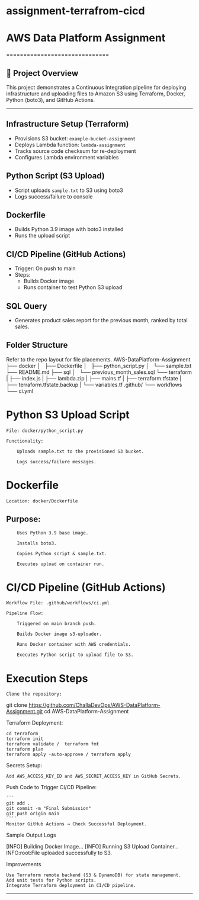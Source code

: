 # assignment-terrafrom-cicd

# AWS Data Platform Assignment
==============================

## 🚀 Project Overview
This project demonstrates a Continuous Integration pipeline for deploying infrastructure and uploading files to Amazon S3 using Terraform, Docker, Python (boto3), and GitHub Actions.

---

## Infrastructure Setup (Terraform)
- Provisions S3 bucket: `example-bucket-assignment`
- Deploys Lambda function: `lambda-assignment`
- Tracks source code checksum for re-deployment
- Configures Lambda environment variables

## Python Script (S3 Upload)
- Script uploads `sample.txt` to S3 using boto3
- Logs success/failure to console

## Dockerfile
- Builds Python 3.9 image with boto3 installed
- Runs the upload script

## CI/CD Pipeline (GitHub Actions)
- Trigger: On push to main
- Steps:
  - Builds Docker image
  - Runs container to test Python S3 upload

## SQL Query
- Generates product sales report for the previous month, ranked by total sales.

## Folder Structure
Refer to the repo layout for file placements.
AWS-DataPlatform-Assignment
├── docker
│   ├── Dockerfile
│   ├── python_script.py
│   └── sample.txt
├── README.md
├── sql
│   └── previous_month_sales.sql
└── terraform
|    ├── index.js
|    ├── lambda.zip
|    ├── mains.tf
|    ├── terraform.tfstate
|    ├── terraform.tfstate.backup
|    └── variables.tf
.github/
└── workflows
    └── ci.yml



Python S3 Upload Script
=============================
    File: docker/python_script.py

    Functionality:

        Uploads sample.txt to the provisioned S3 bucket.

        Logs success/failure messages.


 Dockerfile
===============
    Location: docker/Dockerfile

   Purpose:
  ----------
        Uses Python 3.9 base image.

        Installs boto3.

        Copies Python script & sample.txt.

        Executes upload on container run.

 CI/CD Pipeline (GitHub Actions)
==================================
    Workflow File: .github/workflows/ci.yml

    Pipeline Flow:

        Triggered on main branch push.

        Builds Docker image s3-uploader.

        Runs Docker container with AWS credentials.

        Executes Python script to upload file to S3.

Execution Steps
================
    Clone the repository:

git clone https://github.com/ChallaDevOps/AWS-DataPlatform-Assignment.git
cd AWS-DataPlatform-Assignment

Terraform Deployment:

```
cd terraform
terraform init
terraform validate /  terraform fmt
terraform plan
terraform apply -auto-approve / terraform apply
```

Secrets Setup:

    Add AWS_ACCESS_KEY_ID and AWS_SECRET_ACCESS_KEY in GitHub Secrets.

Push Code to Trigger CI/CD Pipeline:

    ```
    git add .
    git commit -m "Final Submission"
    git push origin main
     ```
    Monitor GitHub Actions → Check Successful Deployment.

Sample Output Logs

[INFO] Building Docker Image...
[INFO] Running S3 Upload Container...
INFO:root:File uploaded successfully to S3.

Improvements

    Use Terraform remote backend (S3 & DynamoDB) for state management.
    Add unit tests for Python scripts.
    Integrate Terraform deployment in CI/CD pipeline.




---
